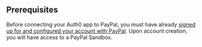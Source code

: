 ## Prerequisites
Before connecting your Auth0 app to PayPal, you must have already [signed up for and configured your account with PayPal](https://developer.paypal.com). Upon account creation, you will have access to a PayPal Sandbox.
